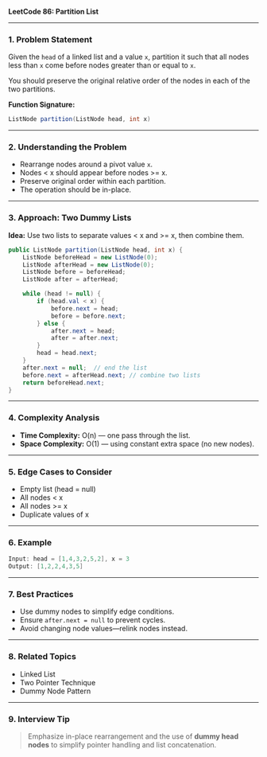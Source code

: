 **LeetCode 86: Partition List**

---

### 1. Problem Statement
Given the `head` of a linked list and a value `x`, partition it such that all nodes less than `x` come before nodes greater than or equal to `x`.

You should preserve the original relative order of the nodes in each of the two partitions.

**Function Signature:**
```java
ListNode partition(ListNode head, int x)
```

---

### 2. Understanding the Problem
- Rearrange nodes around a pivot value `x`.
- Nodes < x should appear before nodes >= x.
- Preserve original order within each partition.
- The operation should be in-place.

---

### 3. Approach: Two Dummy Lists
**Idea:** Use two lists to separate values < x and >= x, then combine them.

```java
public ListNode partition(ListNode head, int x) {
    ListNode beforeHead = new ListNode(0);
    ListNode afterHead = new ListNode(0);
    ListNode before = beforeHead;
    ListNode after = afterHead;

    while (head != null) {
        if (head.val < x) {
            before.next = head;
            before = before.next;
        } else {
            after.next = head;
            after = after.next;
        }
        head = head.next;
    }
    after.next = null;  // end the list
    before.next = afterHead.next; // combine two lists
    return beforeHead.next;
}
```

---

### 4. Complexity Analysis
- **Time Complexity:** O(n) — one pass through the list.
- **Space Complexity:** O(1) — using constant extra space (no new nodes).

---

### 5. Edge Cases to Consider
- Empty list (head = null)
- All nodes < x
- All nodes >= x
- Duplicate values of x

---

### 6. Example
```java
Input: head = [1,4,3,2,5,2], x = 3
Output: [1,2,2,4,3,5]
```

---

### 7. Best Practices
- Use dummy nodes to simplify edge conditions.
- Ensure `after.next = null` to prevent cycles.
- Avoid changing node values—relink nodes instead.

---

### 8. Related Topics
- Linked List
- Two Pointer Technique
- Dummy Node Pattern

---

### 9. Interview Tip
> Emphasize in-place rearrangement and the use of **dummy head nodes** to simplify pointer handling and list concatenation.

